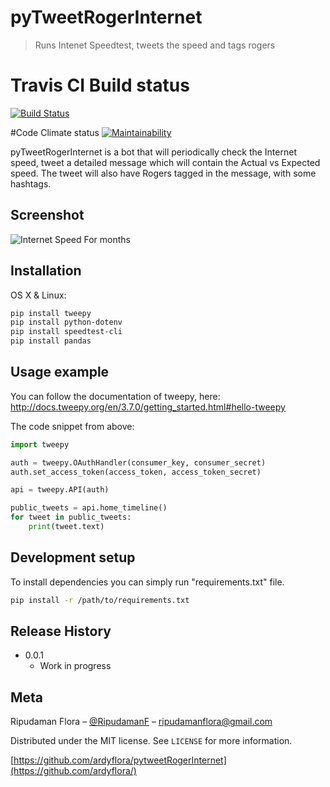 # pyTweetRogerInternet
> Runs Intenet Speedtest, tweets the speed and tags rogers

# Travis CI Build status
[![Build Status](https://travis-ci.com/ardyflora/pytweetRogerInternet.svg?branch=master)](https://travis-ci.com/ardyflora/pytweetRogerInternet)

#Code Climate status
[![Maintainability](https://api.codeclimate.com/v1/badges/678410fc3d768129938a/maintainability)](https://codeclimate.com/github/ardyflora/pytweetRogerInternet/maintainability)

pyTweetRogerInternet is a bot that will periodically check the Internet speed, tweet a detailed message which will contain the Actual vs Expected speed. The tweet will also have Rogers tagged in the message, with some hashtags.

## Screenshot 
![Internet Speed For months](https://github.com/ardyflora/pytweetRogerInternet/scatter_plot.png)

## Installation

OS X & Linux:

```sh
pip install tweepy
pip install python-dotenv
pip install speedtest-cli
pip install pandas
```

## Usage example

You can follow the documentation of tweepy, here:
http://docs.tweepy.org/en/3.7.0/getting_started.html#hello-tweepy

The code snippet from above:
```py
import tweepy

auth = tweepy.OAuthHandler(consumer_key, consumer_secret)
auth.set_access_token(access_token, access_token_secret)

api = tweepy.API(auth)

public_tweets = api.home_timeline()
for tweet in public_tweets:
    print(tweet.text)
```

## Development setup
To install dependencies you can simply run "requirements.txt" file.
```sh
pip install -r /path/to/requirements.txt
```

## Release History
* 0.0.1
    * Work in progress

## Meta

Ripudaman Flora – [@RipudamanF](https://twitter.com/RipudamanF) – ripudamanflora@gmail.com

Distributed under the MIT license. See ``LICENSE`` for more information.

[https://github.com/ardyflora/pytweetRogerInternet](https://github.com/ardyflora/)
